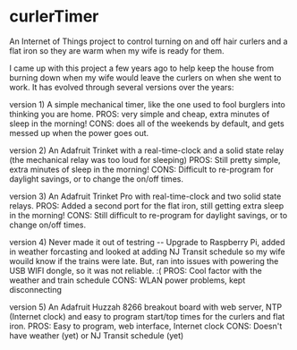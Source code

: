 # curlerTimer
An Internet of Things project to control turning on and off hair curlers and a flat iron so they are warm when my wife is ready for them.

I came up with this project a few years ago to help keep the house from burning down when my wife would leave the curlers on when she went to work.  It has evolved through several versions over the years:

version 1)  A simple mechanical timer, like the one used to fool burglers into thinking you are home.
            PROS:  very simple and cheap, extra minutes of sleep in the morning!
            CONS:  does all of the weekends by default, and gets messed up when the power goes out.
            
version 2)  An Adafruit Trinket with a real-time-clock and a solid state relay (the mechanical relay was too loud for sleeping)
            PROS:  Still pretty simple, extra minutes of sleep in the morning!
            CONS:  Difficult to re-program for daylight savings, or to change the on/off times.
            
version 3)  An Adafruit Trinket Pro with real-time-clock and two solid state relays.
            PROS:  Added a second port for the flat iron, still getting extra sleep in the morning!
            CONS:  Still difficult to re-program for daylight savings, or to change on/off times.
            
version 4)  Never made it out of testring -- Upgrade to Raspberry Pi, added in weather forcasting and looked at
            adding NJ Transit schedule so my wife wouild know if the trains were late.  But, ran into issues
            with powering the USB WIFI dongle, so it was not reliable. :(
            PROS:  Cool factor with the weather and train schedule
            CONS:  WLAN power problems, kept disconnecting
            
version 5)  An Adafruit Huzzah 8266 breakout board with web server, NTP (Internet clock) and easy to program
            start/top times for the curlers and flat iron.
            PROS:  Easy to program, web interface, Internet clock
            CONS:  Doesn't have weather (yet) or NJ Transit schedule (yet)
